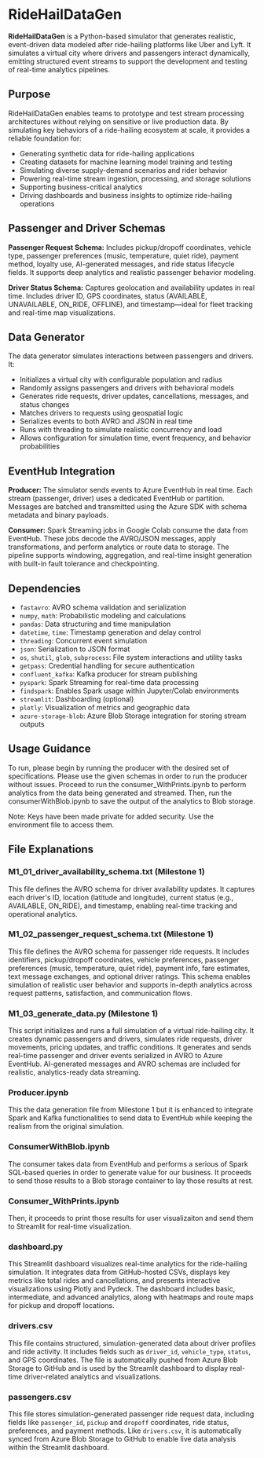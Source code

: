 
# RideHailDataGen

**RideHailDataGen** is a Python-based simulator that generates realistic, event-driven data modeled after ride-hailing platforms like Uber and Lyft. It simulates a virtual city where drivers and passengers interact dynamically, emitting structured event streams to support the development and testing of real-time analytics pipelines.

## Purpose

RideHailDataGen enables teams to prototype and test stream processing architectures without relying on sensitive or live production data. By simulating key behaviors of a ride-hailing ecosystem at scale, it provides a reliable foundation for:

- Generating synthetic data for ride-hailing applications  
- Creating datasets for machine learning model training and testing  
- Simulating diverse supply-demand scenarios and rider behavior  
- Powering real-time stream ingestion, processing, and storage solutions  
- Supporting business-critical analytics  
- Driving dashboards and business insights to optimize ride-hailing operations

## Passenger and Driver Schemas

**Passenger Request Schema:** Includes pickup/dropoff coordinates, vehicle type, passenger preferences (music, temperature, quiet ride), payment method, loyalty use, AI-generated messages, and ride status lifecycle fields. It supports deep analytics and realistic passenger behavior modeling.

**Driver Status Schema:** Captures geolocation and availability updates in real time. Includes driver ID, GPS coordinates, status (AVAILABLE, UNAVAILABLE, ON_RIDE, OFFLINE), and timestamp—ideal for fleet tracking and real-time map visualizations.

## Data Generator

The data generator simulates interactions between passengers and drivers. It:

- Initializes a virtual city with configurable population and radius  
- Randomly assigns passengers and drivers with behavioral models  
- Generates ride requests, driver updates, cancellations, messages, and status changes  
- Matches drivers to requests using geospatial logic  
- Serializes events to both AVRO and JSON in real time  
- Runs with threading to simulate realistic concurrency and load  
- Allows configuration for simulation time, event frequency, and behavior probabilities  

## EventHub Integration

**Producer:** The simulator sends events to Azure EventHub in real time. Each stream (passenger, driver) uses a dedicated EventHub or partition. Messages are batched and transmitted using the Azure SDK with schema metadata and binary payloads.

**Consumer:** Spark Streaming jobs in Google Colab consume the data from EventHub. These jobs decode the AVRO/JSON messages, apply transformations, and perform analytics or route data to storage. The pipeline supports windowing, aggregation, and real-time insight generation with built-in fault tolerance and checkpointing.

## Dependencies

- `fastavro`: AVRO schema validation and serialization  
- `numpy`, `math`: Probabilistic modeling and calculations  
- `pandas`: Data structuring and time manipulation  
- `datetime`, `time`: Timestamp generation and delay control  
- `threading`: Concurrent event simulation  
- `json`: Serialization to JSON format  
- `os`, `shutil`, `glob`, `subprocess`: File system interactions and utility tasks  
- `getpass`: Credential handling for secure authentication  
- `confluent_kafka`: Kafka producer for stream publishing  
- `pyspark`: Spark Streaming for real-time data processing  
- `findspark`: Enables Spark usage within Jupyter/Colab environments  
- `streamlit`: Dashboarding (optional)  
- `plotly`: Visualization of metrics and geographic data  
- `azure-storage-blob`: Azure Blob Storage integration for storing stream outputs  

## Usage Guidance
To run, please begin by running the producer with the desired set of specifications. Please use the given schemas in order to run the producer without issues.
Proceed to run the consumer_WithPrints.ipynb to perform analytics from the data being generated and streamed. Then, run the consumerWithBlob.ipynb to save the output of the analytics to Blob storage.

Note: Keys have been made private for added security. Use the environment file to access them.

## File Explanations
### M1_01_driver_availability_schema.txt (Milestone 1)
This file defines the AVRO schema for driver availability updates. It captures each driver's ID, location (latitude and longitude), current status (e.g., AVAILABLE, ON_RIDE), and timestamp, enabling real-time tracking and operational analytics.

### M1_02_passenger_request_schema.txt (Milestone 1)
This file defines the AVRO schema for passenger ride requests. It includes identifiers, pickup/dropoff coordinates, vehicle preferences, passenger preferences (music, temperature, quiet ride), payment info, fare estimates, text message exchanges, and optional driver ratings. This schema enables simulation of realistic user behavior and supports in-depth analytics across request patterns, satisfaction, and communication flows.

### M1_03_generate_data.py (Milestone 1)
This script initializes and runs a full simulation of a virtual ride-hailing city. It creates dynamic passengers and drivers, simulates ride requests, driver movements, pricing updates, and traffic conditions. It generates and sends real-time passenger and driver events serialized in AVRO to Azure EventHub. AI-generated messages and AVRO schemas are included for realistic, analytics-ready data streaming.

### Producer.ipynb
This the data generation file from Milestone 1 but it is enhanced to integrate Spark and Kafka functionalities to send data to EventHub while keeping the realism from the original simulation. 

### ConsumerWithBlob.ipynb
The consumer takes data from EventHub and performs a serious of Spark SQL-based queries in order to generate value for our business. It proceeds to send those results to a Blob storage container to lay those results at rest.

### Consumer_WithPrints.ipynb
Then, it proceeds to print those results for user visualizaiton and send them to Streamlit for real-time visualization.

### dashboard.py
This Streamlit dashboard visualizes real-time analytics for the ride-hailing simulation. It integrates data from GitHub-hosted CSVs, displays key metrics like total rides and cancellations, and presents interactive visualizations using Plotly and Pydeck. The dashboard includes basic, intermediate, and advanced analytics, along with heatmaps and route maps for pickup and dropoff locations.

### drivers.csv
This file contains structured, simulation-generated data about driver profiles and ride activity. It includes fields such as `driver_id`, `vehicle_type`, `status`, and GPS coordinates. The file is automatically pushed from Azure Blob Storage to GitHub and is used by the Streamlit dashboard to display real-time driver-related analytics and visualizations.

### passengers.csv
This file stores simulation-generated passenger ride request data, including fields like `passenger_id`, `pickup` and `dropoff` coordinates, ride status, preferences, and payment methods. Like `drivers.csv`, it is automatically synced from Azure Blob Storage to GitHub to enable live data analysis within the Streamlit dashboard.


